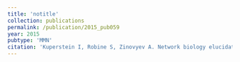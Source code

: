 ```yaml
---
title: 'notitle'
collection: publications
permalink: /publication/2015_pub059
year: 2015
pubtype: 'MMN'
citation: 'Kuperstein I, Robine S, Zinovyev A. Network biology elucidates metastatic colon cancer mechanisms. 2015. <i>Cell Cycle</i> 14(14):2189-90.'
---
```

